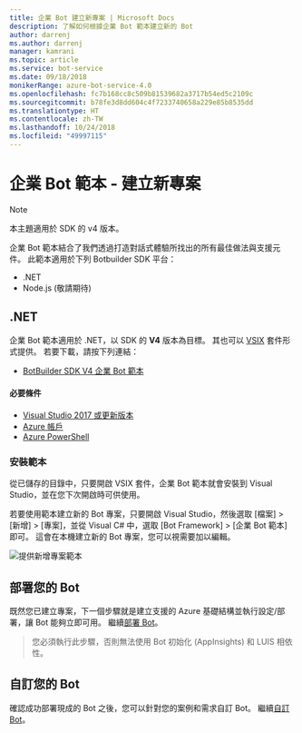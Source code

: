 ```yaml
---
title: 企業 Bot 建立新專案 | Microsoft Docs
description: 了解如何根據企業 Bot 範本建立新的 Bot
author: darrenj
ms.author: darrenj
manager: kamrani
ms.topic: article
ms.service: bot-service
ms.date: 09/18/2018
monikerRange: azure-bot-service-4.0
ms.openlocfilehash: fc7b168cc8c509b81539682a3717b54ed5c2109c
ms.sourcegitcommit: b78fe3d8dd604c4f7233740658a229e85b8535dd
ms.translationtype: HT
ms.contentlocale: zh-TW
ms.lasthandoff: 10/24/2018
ms.locfileid: "49997115"
---
```

# <a name="enterprise-bot-template---creating-a-new-project"></a>企業 Bot 範本 - 建立新專案

> [!NOTE]
> 本主題適用於 SDK 的 v4 版本。 

企業 Bot 範本結合了我們透過打造對話式體驗所找出的所有最佳做法與支援元件。 此範本適用於下列 Botbuilder SDK 平台：

- .NET
- Node.js (敬請期待)

## <a name="net"></a>.NET

企業 Bot 範本適用於 .NET，以 SDK 的 **V4** 版本為目標。 其也可以 [VSIX](https://docs.microsoft.com/en-us/visualstudio/extensibility/anatomy-of-a-vsix-package) 套件形式提供。 若要下載，請按下列連結：

- [BotBuilder SDK V4 企業 Bot 範本](https://aka.ms/GetEnterpriseBotTemplate)

#### <a name="prerequisites"></a>必要條件

- [Visual Studio 2017 或更新版本](https://www.visualstudio.com/downloads/)
- [Azure 帳戶](https://azure.microsoft.com/en-us/free/)
- [Azure PowerShell](https://docs.microsoft.com/en-us/powershell/azure/overview?view=azurermps-6.8.1)

### <a name="install-the-template"></a>安裝範本

從已儲存的目錄中，只要開啟 VSIX 套件，企業 Bot 範本就會安裝到 Visual Studio，並在您下次開啟時可供使用。

若要使用範本建立新的 Bot 專案，只要開啟 Visual Studio，然後選取 [檔案] > [新增] > [專案]，並從 Visual C# 中，選取 [Bot Framework] > [企業 Bot 範本] 即可。 這會在本機建立新的 Bot 專案，您可以視需要加以編輯。 

![提供新增專案範本](media/enterprise-template/EnterpriseBot-NewProject.png)

## <a name="deploy-your-bot"></a>部署您的 Bot

既然您已建立專案，下一個步驟就是建立支援的 Azure 基礎結構並執行設定/部署，讓 Bot 能夠立即可用。 繼續[部署 Bot](bot-builder-enterprise-template-deployment.md)。

> 您必須執行此步驟，否則無法使用 Bot 初始化 (AppInsights) 和 LUIS 相依性。
## <a name="customize-your-bot"></a>自訂您的 Bot

確認成功部署現成的 Bot 之後，您可以針對您的案例和需求自訂 Bot。 繼續[自訂 Bot](bot-builder-enterprise-template-customize.md)。
